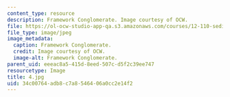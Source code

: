 ```yaml
---
content_type: resource
description: Framework Conglomerate. Image courtesy of OCW.
file: https://ol-ocw-studio-app-qa.s3.amazonaws.com/courses/12-110-sedimentary-geology-fall-2004/34c00764adb8c7a8546406a0cc2e14f2_4.jpg
file_type: image/jpeg
image_metadata:
  caption: Framework Conglomerate.
  credit: Image courtesy of OCW.
  image-alt: Framework Conglomerate.
parent_uid: eeeac8a5-415d-8eed-507c-d5f2c39ee747
resourcetype: Image
title: 4.jpg
uid: 34c00764-adb8-c7a8-5464-06a0cc2e14f2
---
```

